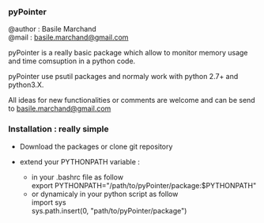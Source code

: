 
### pyPointer
@author : Basile Marchand  
@mail   : basile.marchand@gmail.com

pyPointer is a really basic package which allow to monitor memory usage and time comsuption
in a python code. 

pyPointer use psutil packages and normaly work with python 2.7+ and python3.X.

All ideas for new functionalities or comments are welcome and can be send to basile.marchand@gmail.com


### Installation : really simple

- Download the packages or clone git repository

- extend your PYTHONPATH variable : 
  -  in your .bashrc file as follow   
         export PYTHONPATH="/path/to/pyPointer/package:$PYTHONPATH"
  -  or dynamicaly in your python script as follow   
         import sys  
         sys.path.insert(0, "path/to/pyPointer/package")  



 
